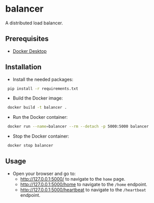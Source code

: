 # balancer
A distributed load balancer.

## Prerequisites

- [Docker Desktop](https://www.docker.com/products/docker-desktop)

## Installation

- Install the needed packages:
```sh
 pip install -r requirements.txt 
```

- Build the Docker image:
```sh
 docker build -t balancer .
```

- Run the Docker container:
```sh
 docker run --name=balancer --rm --detach -p 5000:5000 balancer
```

- Stop the Docker container:
```sh
 docker stop balancer
```

## Usage

- Open your browser and go to:
   - http://127.0.0.1:5000/ to navigate to the `home` page.
   - http://127.0.0.1:5000/home to navigate to the `/home` endpoint.
   - http://127.0.0.1:5000/heartbeat to navigate to the `/heartbeat` endpoint.